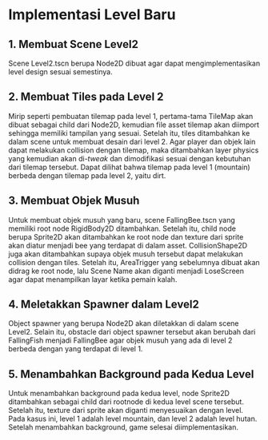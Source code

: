 # Implementasi Level Baru
## 1. Membuat Scene Level2
Scene Level2.tscn berupa Node2D dibuat agar dapat mengimplementasikan level design sesuai semestinya.

## 2. Membuat Tiles pada Level 2
Mirip seperti pembuatan tilemap pada level 1, pertama-tama TileMap akan dibuat sebagai child dari Node2D, kemudian file asset tilemap akan diimport sehingga memiliki tampilan yang sesuai. Setelah itu, tiles ditambahkan ke dalam scene untuk membuat desain dari level 2. Agar player dan objek lain dapat melakukan collision dengan tilemap, maka ditambahkan layer physics yang kemudian akan di-_tweak_ dan dimodifikasi sesuai dengan kebutuhan dari tilemap tersebut. Dapat dilihat bahwa tilemap pada level 1 (mountain) berbeda dengan tilemap pada level 2, yaitu dirt.

## 3. Membuat Objek Musuh
Untuk membuat objek musuh yang baru, scene FallingBee.tscn yang memiliki root node RigidBody2D ditambahkan. Setelah itu, child node berupa Sprite2D akan ditambahkan ke root node dan texture dari sprite akan diatur menjadi bee yang terdapat di dalam asset. CollisionShape2D juga akan ditambahkan supaya objek musuh tersebut dapat melakukan collision dengan tiles. Setelah itu, AreaTrigger yang sebelumnya dibuat akan didrag ke root node, lalu Scene Name akan diganti menjadi LoseScreen agar dapat menampilkan layar ketika pemain kalah.

## 4. Meletakkan Spawner dalam Level2
Object spawner yang berupa Node2D akan diletakkan di dalam scene Level2. Selain itu, obstacle dari object spawner tersebut akan berubah dari FallingFish menjadi FallingBee agar objek musuh yang ada di level 2 berbeda dengan yang terdapat di level 1.

## 5. Menambahkan Background pada Kedua Level
Untuk menambahkan background pada kedua level, node Sprite2D ditambahkan sebagai child dari rootnode di kedua level scene tersebut. Setelah itu, texture dari sprite akan diganti menyesuaikan dengan level. Pada kasus ini, level 1 adalah level mountain, dan level 2 adalah level hutan. Setelah menambahkan background, game selesai diimplementasikan.
